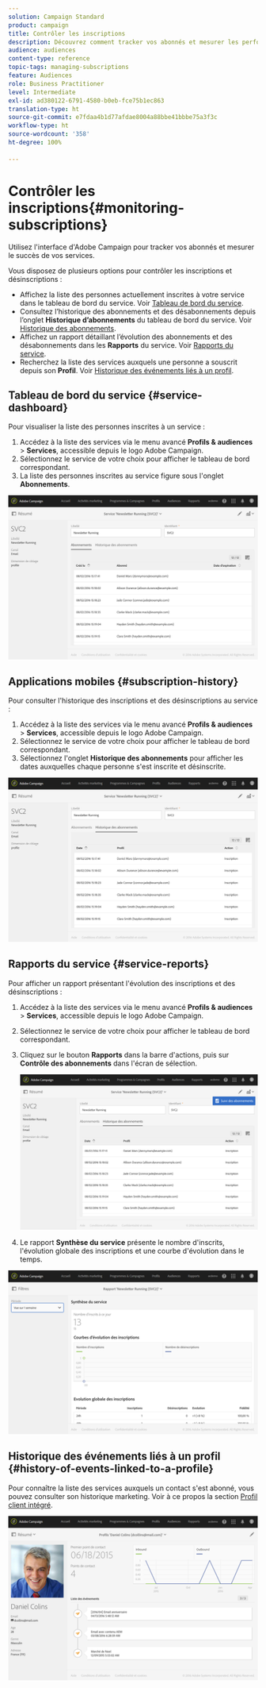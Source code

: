 ```yaml
---
solution: Campaign Standard
product: campaign
title: Contrôler les inscriptions
description: Découvrez comment tracker vos abonnés et mesurer les performances de vos services à l'aide des tableaux de bord et des rapports.
audience: audiences
content-type: reference
topic-tags: managing-subscriptions
feature: Audiences
role: Business Practitioner
level: Intermediate
exl-id: ad380122-6791-4580-b0eb-fce75b1ec863
translation-type: ht
source-git-commit: e7fdaa4b1d77afdae8004a88bbe41bbbe75a3f3c
workflow-type: ht
source-wordcount: '358'
ht-degree: 100%

---
```


# Contrôler les inscriptions{#monitoring-subscriptions}

Utilisez l&#39;interface d&#39;Adobe Campaign pour tracker vos abonnés et mesurer le succès de vos services.

Vous disposez de plusieurs options pour contrôler les inscriptions et désinscriptions :

* Affichez la liste des personnes actuellement inscrites à votre service dans le tableau de bord du service. Voir [Tableau de bord du service](#service-dashboard).
* Consultez l’historique des abonnements et des désabonnements depuis l’onglet **Historique d’abonnements** du tableau de bord du service. Voir [Historique des abonnements](#subscription-history).
* Affichez un rapport détaillant l’évolution des abonnements et des désabonnements dans les **Rapports** du service. Voir [Rapports du service](#service-reports).
* Recherchez la liste des services auxquels une personne a souscrit depuis son **Profil**. Voir [Historique des événements liés à un profil](#history-of-events-linked-to-a-profile).

## Tableau de bord du service    {#service-dashboard}

Pour visualiser la liste des personnes inscrites à un service :

1. Accédez à la liste des services via le menu avancé **Profils &amp; audiences** > **Services**, accessible depuis le logo Adobe Campaign.
1. Sélectionnez le service de votre choix pour afficher le tableau de bord correspondant.
1. La liste des personnes inscrites au service figure sous l&#39;onglet **Abonnements**.

![](assets/lp_monitoring_subscriptions_1.png)

## Applications mobiles    {#subscription-history}

Pour consulter l&#39;historique des inscriptions et des désinscriptions au service :

1. Accédez à la liste des services via le menu avancé **Profils &amp; audiences** > **Services**, accessible depuis le logo Adobe Campaign.
1. Sélectionnez le service de votre choix pour afficher le tableau de bord correspondant.
1. Sélectionnez l&#39;onglet **Historique des abonnements** pour afficher les dates auxquelles chaque personne s&#39;est inscrite et désinscrite.

![](assets/lp_monitoring_subscriptions_2.png)

## Rapports du service    {#service-reports}

Pour afficher un rapport présentant l&#39;évolution des inscriptions et des désinscriptions :

1. Accédez à la liste des services via le menu avancé **Profils &amp; audiences** > **Services**, accessible depuis le logo Adobe Campaign.
1. Sélectionnez le service de votre choix pour afficher le tableau de bord correspondant.
1. Cliquez sur le bouton **Rapports** dans la barre d&#39;actions, puis sur **Contrôle des abonnements** dans l&#39;écran de sélection.

   ![](assets/lp_monitoring_subscriptions_3.png)

1. Le rapport **Synthèse du service** présente le nombre d&#39;inscrits, l&#39;évolution globale des inscriptions et une courbe d&#39;évolution dans le temps.

![](assets/lp_monitoring_subscriptions_4.png)

## Historique des événements liés à un profil    {#history-of-events-linked-to-a-profile}

Pour connaître la liste des services auxquels un contact s&#39;est abonné, vous pouvez consulter son historique marketing. Voir à ce propos la section [Profil client intégré](../../audiences/using/integrated-customer-profile.md).

![](assets/lp_monitoring_subscriptions_5.png)
